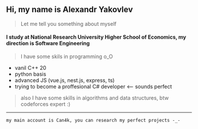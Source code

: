 ## Hi, my name is Alexandr Yakovlev

> Let me tell you something about myself

#### I study at National Research University Higher School of Economics, my direction is Software Engineering

> I have some skils in programming o_O
- vanil C++ 20
- python basis
- advanced JS (vue.js, nest.js, express, ts)
- trying to become a proffesional C# developer <-- sounds perfect

> also I have some skills in algorithms and data structures, btw codeforces expert :)

--- 
```my main account is Can4k, you can research my perfect projects -_-```
